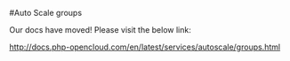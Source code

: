 #Auto Scale groups

Our docs have moved! Please visit the below link:

http://docs.php-opencloud.com/en/latest/services/autoscale/groups.html
